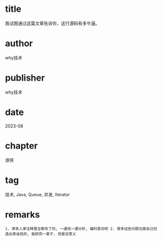 # title
我试图通过这篇文章告诉你，这行源码有多牛逼。

# author
why技术

# publisher
why技术

# date
2023-08

# chapter
游侠

# tag
技术, Java, Queue, 并发, Iterator

# remarks
`1. 原本人家注释里全都写了的, 一通找一通分析, 偏科普向吧 2. 很多这些问题也是自己创造出来自找的, 能研究一辈子, 但是没意义`
